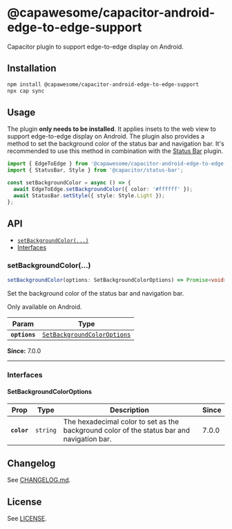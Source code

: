 # @capawesome/capacitor-android-edge-to-edge-support

Capacitor plugin to support edge-to-edge display on Android.

## Installation

```bash
npm install @capawesome/capacitor-android-edge-to-edge-support
npx cap sync
```

## Usage

The plugin **only needs to be installed**. It applies insets to the web view to support edge-to-edge display on Android. The plugin also provides a method to set the background color of the status bar and navigation bar. It's recommended to use this method in combination with the [Status Bar](https://capacitorjs.com/docs/apis/status-bar) plugin.

```typescript
import { EdgeToEdge } from '@capawesome/capacitor-android-edge-to-edge-support';
import { StatusBar, Style } from '@capacitor/status-bar';

const setBackgroundColor = async () => {
  await EdgeToEdge.setBackgroundColor({ color: '#ffffff' });
  await StatusBar.setStyle({ style: Style.Light });
};
```

## API

<docgen-index>

* [`setBackgroundColor(...)`](#setbackgroundcolor)
* [Interfaces](#interfaces)

</docgen-index>

<docgen-api>
<!--Update the source file JSDoc comments and rerun docgen to update the docs below-->

### setBackgroundColor(...)

```typescript
setBackgroundColor(options: SetBackgroundColorOptions) => Promise<void>
```

Set the background color of the status bar and navigation bar.

Only available on Android.

| Param         | Type                                                                            |
| ------------- | ------------------------------------------------------------------------------- |
| **`options`** | <code><a href="#setbackgroundcoloroptions">SetBackgroundColorOptions</a></code> |

**Since:** 7.0.0

--------------------


### Interfaces


#### SetBackgroundColorOptions

| Prop        | Type                | Description                                                                                | Since |
| ----------- | ------------------- | ------------------------------------------------------------------------------------------ | ----- |
| **`color`** | <code>string</code> | The hexadecimal color to set as the background color of the status bar and navigation bar. | 7.0.0 |

</docgen-api>

## Changelog

See [CHANGELOG.md](https://github.com/capawesome-team/capacitor-plugins/blob/main/packages/android-edge-to-edge-support/CHANGELOG.md).

## License

See [LICENSE](https://github.com/capawesome-team/capacitor-plugins/blob/main/packages/android-edge-to-edge-support/LICENSE).
